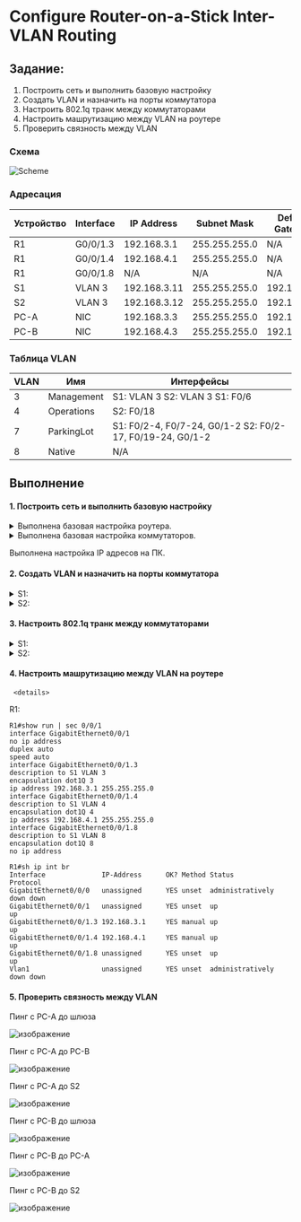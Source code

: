 # Configure Router-on-a-Stick Inter-VLAN Routing


## Задание:
1. Построить сеть и выполнить базовую настройку
2. Создать VLAN и назначить на порты коммутатора
3. Настроить 802.1q транк между коммутаторами
4. Настроить машрутизацию между VLAN на роутере
5. Проверить связность между VLAN 

### Схема
![Scheme](https://user-images.githubusercontent.com/80280218/110362348-3b918c00-8052-11eb-9711-264b50c26cc1.PNG)

### Адресация

| Устройство | Interface | IP Address   | Subnet Mask   | Default  Gateway |
| ---------- | --------- | ------------ | ------------- | ---------------- |
| R1         | G0/0/1.3  | 192.168.3.1  | 255.255.255.0 | N/A              |
| R1         | G0/0/1.4  | 192.168.4.1  | 255.255.255.0 | N/A              |
| R1         | G0/0/1.8  | N/A          | N/A           | N/A              |
| S1         | VLAN 3    | 192.168.3.11 | 255.255.255.0 | 192.168.3.1      |
| S2         | VLAN 3    | 192.168.3.12 | 255.255.255.0 | 192.168.3.1      |
| PC-A       | NIC       | 192.168.3.3  | 255.255.255.0 | 192.168.3.1      |
| PC-B       | NIC       | 192.168.4.3  | 255.255.255.0 | 192.168.4.1      |

### Таблица VLAN

| VLAN | Имя        | Интерфейсы                                                  |
| ---- | ---------- | ----------------------------------------------------------- |
| 3    | Management | S1: VLAN 3  S2: VLAN 3  S1: F0/6                            |
| 4    | Operations | S2: F0/18                                                   |
| 7    | ParkingLot | S1: F0/2-4, F0/7-24, G0/1-2   S2: F0/2-17, F0/19-24, G0/1-2 |
| 8    | Native     | N/A                                                         |

## Выполнение

#### 1. Построить сеть и выполнить базовую настройку

<details>
<summary>Выполнена базовая настройка роутера.</summary>

```
Router>en
Router#configure terminal 
Router(config)#hostname R1
R1(config)#no ip domain-lookup 
R1(config)#enable secret class
R1(config)#line console 0
R1(config-line)#password admin
R1(config-line)#login
R1(config-line)#password cisco
R1(config-line)#login
R1(config)#line vty 0 4
R1(config-line)#password cisco
R1(config-line)#login
R1(config)#service password-encryption 
R1(config)# banner login *Authorized access only.*
R1#clock set 22:26:00 08 March 2021
R1#copy running-config startup-config 
Destination filename [startup-config]? 
Building configuration...
[OK]
```
   
   </details>

<details>
   <summary>Выполнена базовая настройка коммутаторов.</summary>
   
   ```
На примере S1:
   
Switch>en
Switch#conf t
Switch(config)#hostname S1
S1(config)#no ip domain-lookup 
S1(config)#enable password class
S1(config)#line vty 0 4
S1(config-line)#password cisco
S1(config-line)#login
S1(config)#line console 0
S1(config-line)#password cisco
S1(config-line)#login
S1(config)#service password-encryption 
S1(config)#banner motd *Authorized access only.*
S1#clock set 22:44:00 08 March 2021
S1#copy running-config startup-config
   ```
   
   </details>
   
   Выполнена настройка IP адресов на ПК.

#### 2. Создать VLAN и назначить на порты коммутатора
<details>
<summary> S1: </summary>
   
   ```
   S1#show vlan brief 

VLAN Name                             Status    Ports
---- -------------------------------- --------- -------------------------------
1    default                          active    Fa0/1, Fa0/5
3    mgmt                             active    Fa0/6
4    Operations                       active
7    ParkingLot                       active    Fa0/2, Fa0/3, Fa0/4, Fa0/7
                                                Fa0/8, Fa0/9, Fa0/10, Fa0/11
                                                Fa0/12, Fa0/13, Fa0/14, Fa0/15
                                                Fa0/16, Fa0/17, Fa0/18, Fa0/19
                                                Fa0/20, Fa0/21, Fa0/22, Fa0/23
                                                Fa0/24, Gig0/1, Gig0/2
1002 fddi-default                     active    
1003 token-ring-default               active    
1004 fddinet-default                  active    
1005 trnet-default                    active
   ```
   </details>
   
   <details>
<summary> S2: </summary>
   
   ```
S2(config)#do sh vlan br

VLAN Name                             Status    Ports
---- -------------------------------- --------- -------------------------------
1    default                          active    Fa0/1, Fa0/19, Fa0/20, Fa0/21
                                                Fa0/22, Fa0/23, Fa0/24
3    mgmt                             active    
4    Operations                       active    Fa0/18
7    ParkingLot                       active    Fa0/2, Fa0/3, Fa0/4, Fa0/5
                                                Fa0/6, Fa0/7, Fa0/8, Fa0/9
                                                Fa0/10, Fa0/11, Fa0/12, Fa0/13
                                                Fa0/14, Fa0/15, Fa0/16, Fa0/17
                                                Gig0/1, Gig0/2
1002 fddi-default                     active    
1003 token-ring-default               active    
1004 fddinet-default                  active    
1005 trnet-default                    active 
   ```

   </details>
   
#### 3. Настроить 802.1q транк между коммутаторами
 <details>
<summary> S1: </summary>
   
   ```
S1#sh run | sec 0/1
interface FastEthernet0/1
 switchport trunk native vlan 8
 switchport trunk allowed vlan 3-4,8
 switchport mode trunk
S1#sh run | sec 0/5
interface FastEthernet0/5
 switchport trunk native vlan 8
 switchport trunk allowed vlan 3-4,8
 switchport mode trunk
   ```
   
   </details>
   
   <details>
<summary> S2: </summary>
   
   ```
   S2# sh run | sec 0/1
interface FastEthernet0/1
 switchport trunk native vlan 8
 switchport trunk allowed vlan 3-4,8
 switchport mode trunk
 ```
   
   </details>
   
#### 4. Настроить машрутизацию между VLAN на роутере
   
     <details>
<summary> R1: </summary>
   
   ```
   R1#show run | sec 0/0/1
interface GigabitEthernet0/0/1
 no ip address
 duplex auto
 speed auto
interface GigabitEthernet0/0/1.3
 description to S1 VLAN 3
 encapsulation dot1Q 3
 ip address 192.168.3.1 255.255.255.0
interface GigabitEthernet0/0/1.4
 description to S1 VLAN 4
 encapsulation dot1Q 4
 ip address 192.168.4.1 255.255.255.0
interface GigabitEthernet0/0/1.8
 description to S1 VLAN 8
 encapsulation dot1Q 8
 no ip address
 
 R1#sh ip int br
Interface              IP-Address      OK? Method Status                Protocol 
GigabitEthernet0/0/0   unassigned      YES unset  administratively down down 
GigabitEthernet0/0/1   unassigned      YES unset  up                    up 
GigabitEthernet0/0/1.3 192.168.3.1     YES manual up                    up 
GigabitEthernet0/0/1.4 192.168.4.1     YES manual up                    up 
GigabitEthernet0/0/1.8 unassigned      YES unset  up                    up 
Vlan1                  unassigned      YES unset  administratively down down
 ```
   
   </details>
   
#### 5. Проверить связность между VLAN

   Пинг с PC-A до шлюза
   
   ![изображение](https://user-images.githubusercontent.com/80280218/110523187-d22d7e00-8122-11eb-8611-933f38d2ea37.png)
   
   Пинг с PC-A до PC-B
   
   ![изображение](https://user-images.githubusercontent.com/80280218/110522546-11a79a80-8122-11eb-8a78-d4c553f5ff83.png)
   
   Пинг с PC-A до S2
   
   ![изображение](https://user-images.githubusercontent.com/80280218/110523248-e40f2100-8122-11eb-9fb1-a2727519e113.png)

   Пинг с PC-B до шлюза
   
   ![изображение](https://user-images.githubusercontent.com/80280218/110523616-6992d100-8123-11eb-8159-4448996640d0.png)

   Пинг с PC-B до PC-A
   
   ![изображение](https://user-images.githubusercontent.com/80280218/110522610-1ff5b680-8122-11eb-8063-38930ce4166f.png)
   
   Пинг с PC-B до S2
   
   ![изображение](https://user-images.githubusercontent.com/80280218/110523861-bb3b5b80-8123-11eb-875f-69b480afd2dd.png)



